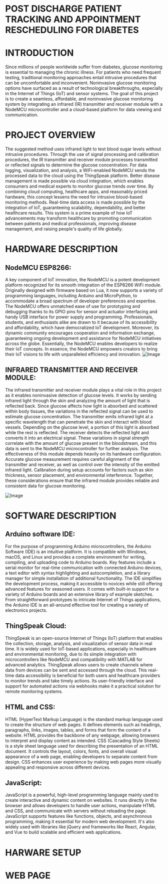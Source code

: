 # POST DISCHARGE PATIENT TRACKING AND APPOINTMENT RESCHEDULING FOR DIABETES

# INTRODUCTION
  Since millions of people worldwide suffer from diabetes, glucose monitoring is essential to managing the chronic illness. For patients who need frequent testing, traditional monitoring approaches entail intrusive procedures that can be uncomfortable and inconvenient. Noninvasive glucose monitoring options have surfaced as a result of technological breakthroughs, especially in the Internet of Things (IoT) and sensor systems. The goal of this project is to create a seamless, affordable, and noninvasive glucose monitoring system by integrating an infrared (IR) transmitter and receiver module with a NodeMCU microcontroller and a cloud-based platform for data viewing and communication.

# PROJECT OVERVIEW
  The suggested method uses infrared light to test blood sugar levels without intrusive procedures. Through the use of signal processing and calibration procedures, the IR transmitter and receiver module processes transmitted or reflected signals to determine the glucose concentration. For data logging, visualization, and analysis, a WiFi-enabled NodeMCU sends the processed data to the cloud using the ThingSpeak platform. Better disease management is made possible via cloud integration, which enables consumers and medical experts to monitor glucose trends over time.
  By combining cloud computing, healthcare apps, and reasonably priced hardware, this concept lessens the need for intrusive blood-based monitoring methods. Real-time data access is made possible by the integration of IoT, guaranteeing scalability, dependability, and better healthcare results. This system is a prime example of how IoT advancements may transform healthcare by promoting communication between patients and medical professionals, improving disease management, and raising people's quality of life globally.
# HARDWARE DESCRIPTION
## NodeMCU ESP8266:
  A key component of IoT innovation, the NodeMCU is a potent development platform recognized for its smooth integration of the ESP8266 WiFi module. Originally designed with firmware based on Lua, it now supports a variety of programming languages, including Arduino and MicroPython, to accommodate a broad spectrum of developer preferences and expertise. The NodeMCU offers unmatched ease of use for prototyping and debugging thanks to its GPIO pins for sensor and actuator interfacing and handy USB interface for power supply and programming. Professionals, students, and enthusiasts alike are drawn to it because of its accessibility and affordability, which have democratized IoT development. Moreover, its dynamic community encourages cooperation and information exchange, guaranteeing ongoing development and assistance for NodeMCU initiatives across the globe. Essentially, the NodeMCU enables developers to realize their IoT concepts. In essence, the NodeMCU empowers creators to bring their IoT visions to life with unparalleled efficiency and innovation.
![Image](https://github.com/user-attachments/assets/91123e69-1d6f-4c6b-8a40-a2f50a60146d)

## INFRARED TRANSMITTER AND RECEIVER MODULE:
  The infrared transmitter and receiver module plays a vital role in this project as it enables noninvasive detection of glucose levels. It works by sending infrared light through the skin and analyzing the amount of light that is reflected back. Since glucose affects how light is absorbed and scattered within body tissues, the variations in the reflected signal can be used to estimate glucose concentration. The transmitter emits infrared light at a specific wavelength that can penetrate the skin and interact with blood vessels. Depending on the glucose level, a portion of this light is absorbed while the rest is reflected. The receiver detects the reflected light and converts it into an electrical signal. These variations in signal strength correlate with the amount of glucose present in the bloodstream, and this data is sent to the NodeMCU microcontroller for further analysis. The effectiveness of this module depends heavily on its hardware configuration. Accurate glucose measurement requires careful alignment of the transmitter and receiver, as well as control over the intensity of the emitted infrared light. Calibration during setup accounts for factors such as skin thickness, sensor placement, and environmental interference. Together, these considerations ensure that the infrared module provides reliable and consistent data for glucose monitoring.
  
![Image](https://github.com/user-attachments/assets/d94496df-c7ce-427a-a9af-015bdd42e0b6)
# SOFTWARE DESCRIPTION
## Arduino software IDE:
  For the purpose of programming Arduino microcontrollers, the Arduino Software (IDE) is an intuitive platform. It is compatible with Windows, macOS, and Linux and provides a complete environment for writing, compiling, and uploading code to Arduino boards. Key features include a serial monitor for real-time communication with connected Arduino devices, a text editor with syntax highlighting and autocompletion, and a library manager for simple installation of additional functionality. The IDE simplifies the development process, making it accessible to novices while still offering advanced features for seasoned users.  It comes with built-in support for a variety of Arduino boards and an extensive library of example sketches. From straightforward prototypes to intricate Internet of Things applications, the Arduino IDE is an all-around effective tool for creating a variety of electronics projects.
## ThingSpeak Cloud:
  ThingSpeak is an open-source Internet of Things (IoT) platform that enables the collection, storage, analysis, and visualization of sensor data in real time. It is widely used for IoT-based applications, especially in healthcare and environmental monitoring, due to its simple integration with microcontrollers like NodeMCU and compatibility with MATLAB for advanced analytics. ThingSpeak allows users to
create channels where data from devices can be sent and accessed through the cloud. This real-time data accessibility is beneficial for both users and healthcare providers to monitor trends and take timely actions. Its user-friendly interface and support for automated actions via webhooks make it a practical solution for remote monitoring systems.
## HTML and CSS:
  HTML (HyperText Markup Language) is the standard markup language used to create the structure of web pages. It defines elements such as headings, paragraphs, links, images, tables, and forms that form the content of a website. HTML provides the backbone of any webpage, allowing browsers to interpret and display content as intended. CSS (Cascading Style Sheets) is a style sheet language used for describing the presentation of an HTML document. It controls the layout, colors, fonts, and overall visual appearance of a web page, enabling developers to separate content from design. CSS enhances user experience by making web pages more visually appealing and responsive across different devices.
## JavaScript:
 JavaScript is a powerful, high-level programming language mainly used to create interactive and dynamic content on websites. It runs directly in the browser and allows developers to handle user actions, manipulate HTML and CSS, and communicate with servers without reloading the page. JavaScript supports features like functions, objects, and asynchronous programming, making it essential for modern web development. It's also widely used with libraries like jQuery and frameworks like React, Angular, and Vue to build scalable and efficient web applications.

# HARWARE SETUP

# WEB PAGE




  
